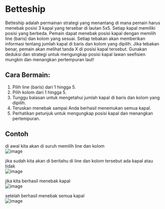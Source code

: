 # Betteship

Betteship adalah permainan strategi yang menantang di mana pemain harus menebak posisi 3 kapal yang tersebar di lautan 5x5. Setiap kapal memiliki posisi yang berbeda. Pemain dapat menebak posisi kapal dengan memilih line (baris) dan kolom yang sesuai. Setiap tebakan akan memberikan informasi tentang jumlah kapal di baris dan kolom yang dipilih. Jika tebakan benar, pemain akan melihat tanda X di posisi kapal tersebut. Gunakan deduksi dan strategi untuk mengungkap posisi kapal lawan seefisien mungkin dan menangkan pertempuran laut!

## Cara Bermain:

1. Pilih line (baris) dari 1 hingga 5.
2. Pilih kolom dari 1 hingga 5.
3. Tunggu balasan untuk mengetahui jumlah kapal di baris dan kolom yang dipilih.
4. Teruskan menebak sampai Anda berhasil menemukan semua kapal.
5. Perhatikan petunjuk untuk mengungkap posisi kapal dan menangkan pertempuran.

## Contoh

di awal kita akan di suruh memilih line dan kolom<br>
![image](https://github.com/louispangggabean/Game-Battleship/assets/158266345/225ed620-cc02-48b7-a5ad-5dbc6ba13535)

jika sudah kita akan di beritahu di line dan kolom tersebut ada kapal atau tidak<br>
![image](https://github.com/louispangggabean/Game-Battleship/assets/158266345/0c31d923-d666-4aa7-8a9d-fcf0d5d7feae)

jika kita berhasil menebak kapal<br>
![image](https://github.com/louispangggabean/Game-Battleship/assets/158266345/e14c9170-1c6e-4cd6-a29c-f70a7ae2bb92)

setelah berhasil menebak semua kapal<br>
![image](https://github.com/louispangggabean/Game-Battleship/assets/158266345/5f05b6c7-7dc2-424c-a48d-697366608414)
